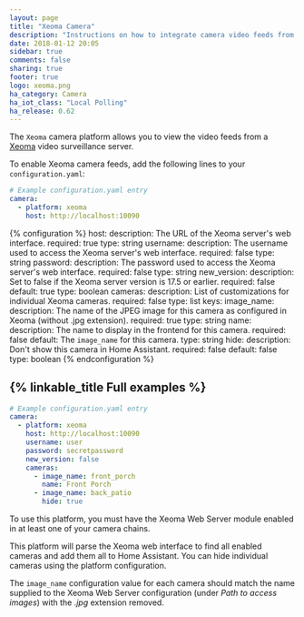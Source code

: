 ```yaml
---
layout: page
title: "Xeoma Camera"
description: "Instructions on how to integrate camera video feeds from a Xeoma server in Home Assistant"
date: 2018-01-12 20:05
sidebar: true
comments: false
sharing: true
footer: true
logo: xeoma.png
ha_category: Camera
ha_iot_class: "Local Polling"
ha_release: 0.62
---
```



The `Xeoma` camera platform allows you to view the video feeds from a [Xeoma](http://felenasoft.com/xeoma) video surveillance server.

To enable Xeoma camera feeds, add the following lines to your `configuration.yaml`:

```yaml
# Example configuration.yaml entry
camera:
  - platform: xeoma
    host: http://localhost:10090
```

{% configuration %}
host:
  description: The URL of the Xeoma server's web interface.
  required: true
  type: string
username:
  description: The username used to access the Xeoma server's web interface.
  required: false
  type: string
password:
  description: The password used to access the Xeoma server's web interface.
  required: false
  type: string
new_version:
  description: Set to false if the Xeoma server version is 17.5 or earlier.
  required: false
  default: true
  type: boolean
cameras:
  description: List of customizations for individual Xeoma cameras.
  required: false
  type: list
  keys:
    image_name: 
      description: The name of the JPEG image for this camera as configured in Xeoma (without .jpg extension).
      required: true
      type: string
    name:
      description: The name to display in the frontend for this camera.
      required: false
      default: The `image_name` for this camera.
      type: string
    hide:
      description: Don't show this camera in Home Assistant.
      required: false
      default: false
      type: boolean
{% endconfiguration %}

## {% linkable_title Full examples %}

```yaml
# Example configuration.yaml entry
camera:
  - platform: xeoma
    host: http://localhost:10090
    username: user
    password: secretpassword
    new_version: false
    cameras:
      - image_name: front_porch
        name: Front Porch
      - image_name: back_patio
        hide: true
```

To use this platform, you must have the Xeoma Web Server module enabled in at least one of your camera chains.
 
This platform will parse the Xeoma web interface to find all enabled cameras and add them all to Home Assistant. You can 
hide individual cameras using the platform configuration.
 
The `image_name` configuration value for each camera should match the name supplied to the Xeoma Web Server configuration (under _Path to access images_) with the _.jpg_ extension removed.
